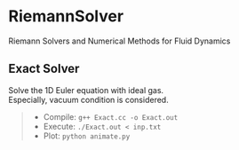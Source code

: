 # RiemannSolver
Riemann Solvers and Numerical Methods for Fluid Dynamics 

## Exact Solver
Solve the 1D Euler equation with ideal gas.  
Especially, vacuum condition is considered.
> * Compile: `g++ Exact.cc -o Exact.out`  
> * Execute: `./Exact.out < inp.txt`  
> * Plot: `python animate.py`